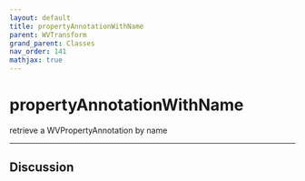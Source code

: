 ```yaml
---
layout: default
title: propertyAnnotationWithName
parent: WVTransform
grand_parent: Classes
nav_order: 141
mathjax: true
---
```


#  propertyAnnotationWithName

retrieve a WVPropertyAnnotation by name


---

## Discussion

  
